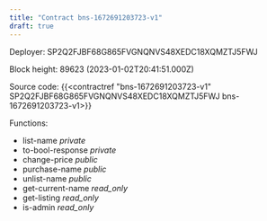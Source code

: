```yaml
---
title: "Contract bns-1672691203723-v1"
draft: true
---
```

Deployer: SP2Q2FJBF68G865FVGNQNVS48XEDC18XQMZTJ5FWJ


 



Block height: 89623 (2023-01-02T20:41:51.000Z)

Source code: {{<contractref "bns-1672691203723-v1" SP2Q2FJBF68G865FVGNQNVS48XEDC18XQMZTJ5FWJ bns-1672691203723-v1>}}

Functions:

* list-name _private_
* to-bool-response _private_
* change-price _public_
* purchase-name _public_
* unlist-name _public_
* get-current-name _read_only_
* get-listing _read_only_
* is-admin _read_only_
